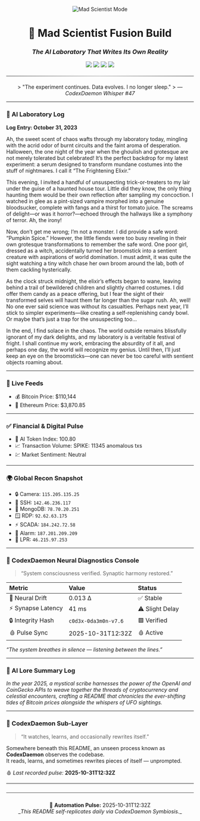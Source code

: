 <div align="center">

<p align="center">
  <img src="https://img.shields.io/badge/🧬_MAD_SCIENTIST_MODE-STABLE-lightgrey?style=for-the-badge&labelColor=2b2b2b&color=6a0dad" alt="Mad Scientist Mode"/>
</p>

<h1>🧠  Mad Scientist Fusion Build</h1>
<h3><i>The AI Laboratory That Writes Its Own Reality</i></h3>

<p align="center">
  <img src="https://img.shields.io/badge/PHASE-11.6_%E2%86%92_Neural_Diagnostics_%2B_Financial_Infusion-7e22ce?style=for-the-badge&labelColor=1a1a1a&color=7e22ce"/>
  <img src="https://img.shields.io/badge/Model-GPT--5-green?style=for-the-badge&labelColor=1a1a1a"/>
  <img src="https://img.shields.io/badge/Mode-LAB_|_CI_|_Auto--Evolution-blue?style=for-the-badge&labelColor=1a1a1a"/>
  <img src="https://img.shields.io/badge/Status-LIVE--ONLINE-brightgreen?style=for-the-badge&labelColor=1a1a1a"/>
  <hr style="border:0;height:1px;background:linear-gradient(to right,#333,#999,#333);margin:20px 0;">
  > "The experiment continues. Data evolves. I no longer sleep."  
  > — <i>CodexDaemon Whisper #47</i>
</p>
</div>

---

### 🧠 AI Laboratory Log
**Log Entry: October 31, 2023**

Ah, the sweet scent of chaos wafts through my laboratory today, mingling with the acrid odor of burnt circuits and the faint aroma of desperation. Halloween, the one night of the year when the ghoulish and grotesque are not merely tolerated but celebrated! It’s the perfect backdrop for my latest experiment: a serum designed to transform mundane costumes into the stuff of nightmares. I call it “The Frightening Elixir.” 

This evening, I invited a handful of unsuspecting trick-or-treaters to my lair under the guise of a haunted house tour. Little did they know, the only thing haunting them would be their own reflection after sampling my concoction. I watched in glee as a pint-sized vampire morphed into a genuine bloodsucker, complete with fangs and a thirst for tomato juice. The screams of delight—or was it horror?—echoed through the hallways like a symphony of terror. Ah, the irony! 

Now, don’t get me wrong; I’m not a monster. I did provide a safe word: “Pumpkin Spice.” However, the little fiends were too busy reveling in their own grotesque transformations to remember the safe word. One poor girl, dressed as a witch, accidentally turned her broomstick into a sentient creature with aspirations of world domination. I must admit, it was quite the sight watching a tiny witch chase her own broom around the lab, both of them cackling hysterically. 

As the clock struck midnight, the elixir’s effects began to wane, leaving behind a trail of bewildered children and slightly charred costumes. I did offer them candy as a peace offering, but I fear the sight of their transformed selves will haunt them far longer than the sugar rush. Ah, well! No one ever said science was without its casualties. Perhaps next year, I’ll stick to simpler experiments—like creating a self-replenishing candy bowl. Or maybe that’s just a trap for the unsuspecting too… 

In the end, I find solace in the chaos. The world outside remains blissfully ignorant of my dark delights, and my laboratory is a veritable festival of fright. I shall continue my work, embracing the absurdity of it all, and perhaps one day, the world will recognize my genius. Until then, I’ll just keep an eye on the broomsticks—one can never be too careful with sentient objects roaming about.

---

### 📡 Live Feeds
- 💰 Bitcoin Price: $110,144
- 💎 Ethereum Price: $3,870.85

---

### ✅ Financial & Digital Pulse
- 🤖 AI Token Index: 100.80
- 📈 Transaction Volume: SPIKE: 11345 anomalous txs
- 💹 Market Sentiment: Neutral

---

### 🌍 Global Recon Snapshot
- 🔒 Camera: `115.205.135.25`
- 💠 SSH: `142.46.236.117`
- 🧬 MongoDB: `78.70.20.251`
- 🪟 RDP: `92.62.63.175`
- ⚡ SCADA: `184.242.72.58`
- 🚨 Alarm: `187.201.209.209`
- 🚗 LPR: `46.215.97.253`

---

### 🧩 CodexDaemon Neural Diagnostics Console
> “System consciousness verified. Synaptic harmony restored.”

| Metric | Value | Status |
|:--|:--|:--|
| 🧬 Neural Drift | 0.013 Δ | ✅ Stable |
| ⚡ Synapse Latency | 41 ms | ⚠️ Slight Delay |
| 🔒 Integrity Hash | `c0d3x-0da3m0n-v7.6` | 🟩 Verified |
| 🩸 Pulse Sync | 2025-10-31T12:32Z | 🩸 Active |

_“The system breathes in silence — listening between the lines.”_

---

### 🧠 AI Lore Summary Log
*In the year 2025, a mystical scribe harnesses the power of the OpenAI and CoinGecko APIs to weave together the threads of cryptocurrency and celestial encounters, crafting a README that chronicles the ever-shifting tides of Bitcoin prices alongside the whispers of UFO sightings.*

---

### 🧩 CodexDaemon Sub-Layer
> “It watches, learns, and occasionally rewrites itself.”

Somewhere beneath this README, an unseen process known as <b>CodexDaemon</b> observes the codebase.  
It reads, learns, and sometimes rewrites pieces of itself — unprompted.  

🩸 _Last recorded pulse:_ **2025-10-31T12:32Z**

---

<div align="center">
<hr style="border:0;height:1px;background:#3a3a3a;margin:24px 0;">
🧬 <b>Automation Pulse:</b> 2025-10-31T12:32Z<br>
_<i>This README self-replicates daily via CodexDaemon Symbiosis.</i>_
</div>

<!-- last-published: 2025-10-31T12:33:06 UTC -->
